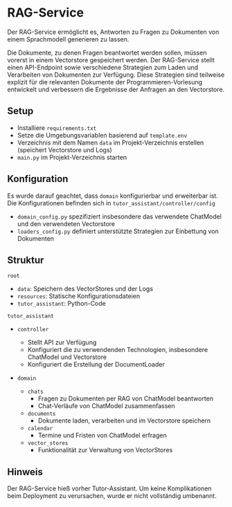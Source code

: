# RAG-Service

Der RAG-Service ermöglicht es, Antworten zu Fragen zu Dokumenten von einem Sprachmodell generieren zu lassen.

Die Dokumente, zu denen Fragen beantwortet werden sollen, müssen vorerst in einem Vectorstore gespeichert werden. Der
RAG-Service stellt einen API-Endpoint sowie verschiedene Strategien zum Laden und Verarbeiten von Dokumenten zur
Verfügung.
Diese Strategien sind teilweise explizit für die relevanten Dokumente der Programmieren-Vorlesung entwickelt und
verbessern die Ergebnisse der Anfragen an den Vectorstore.

## Setup

- Installiere `requirements.txt`
- Setze die Umgebungsvariablen basierend auf `template.env`
- Verzeichnis mit dem Namen `data` im Projekt-Verzeichnis erstellen (speichert Vectorstore und Logs)
- `main.py` im Projekt-Verzeichnis starten

## Konfiguration

Es wurde darauf geachtet, dass `domain` konfigurierbar und erweiterbar ist. Die Konfigurationen befinden sich in
`tutor_assistant/controller/config`

- `domain_config.py` spezifiziert insbesondere das verwendete ChatModel und den verwendeten Vectorstore
- `loaders_config.py` definiert unterstützte Strategien zur Einbettung von Dokumenten

## Struktur

`root`
- `data`: Speichern des VectorStores und der Logs
- `resources`: Statische Konfigurationsdateien
- `tutor_assistant`: Python-Code

`tutor_assistant`
- `controller`
    - Stellt API zur Verfügung
    - Konfiguriert die zu verwendenden Technologien, insbesondere ChatModel und Vectorstore
    - Konfiguriert die Erstellung der DocumentLoader

- `domain`
    - `chats`
        - Fragen zu Dokumenten per RAG von ChatModel beantworten
        - Chat-Verläufe von ChatModel zusammenfassen
    - `documents`
        - Dokumente laden, verarbeiten und im Vectorstore speichern
    - `calendar`
        - Termine und Fristen von ChatModel erfragen
    - `vector_stores`
        - Funktionalität zur Verwaltung von VectorStores

## Hinweis

Der RAG-Service hieß vorher Tutor-Assistant. Um keine Komplikationen beim Deployment zu verursachen, wurde er nicht vollständig umbenannt.
